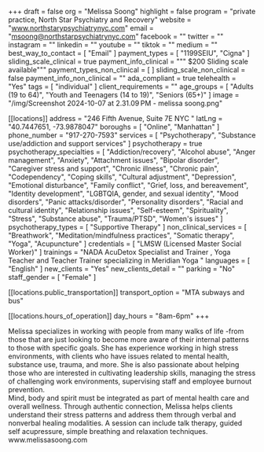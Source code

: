 +++
draft = false
org = "Melissa Soong"
highlight = false
program = "private practice, North Star Psychiatry and Recovery"
website = "www.northstarypsychiatrynyc.com"
email = "msoong@northstarpsychiatrynyc.com"
facebook = ""
twitter = ""
instagram = ""
linkedin = ""
youtube = ""
tiktok = ""
medium = ""
best_way_to_contact = [ "Email" ]
payment_types = [ "1199SEIU", "Cigna" ]
sliding_scale_clinical = true
payment_info_clinical = """
$200
Sliding scale available"""
payment_types_non_clinical = [ ]
sliding_scale_non_clinical = false
payment_info_non_clinical = ""
ada_compliant = true
telehealth = "Yes"
tags = [ "individual" ]
client_requirements = ""
age_groups = [
  "Adults (19 to 64)",
  "Youth and Teenagers (14 to 19)",
  "Seniors (65+)"
]
image = "/img/Screenshot 2024-10-07 at 2.31.09 PM - melissa soong.png"

[[locations]]
address = "246 Fifth Avenue, Suite 7E NYC "
latLng = "40.7447651, -73.9878047"
boroughs = [ "Online", "Manhattan" ]
phone_number = "917-270-7593"
services = [
  "Psychotherapy",
  "Substance use/addiction and support services"
]
psychotherapy = true
psychotherapy_specialties = [
  "Addiction/recovery",
  "Alcohol abuse",
  "Anger management",
  "Anxiety",
  "Attachment issues",
  "Bipolar disorder",
  "Caregiver stress and support",
  "Chronic illness",
  "Chronic pain",
  "Codependency",
  "Coping skills",
  "Cultural adjustment",
  "Depression",
  "Emotional disturbance",
  "Family conflict",
  "Grief, loss, and bereavement",
  "Identity development",
  "LGBTQIA, gender, and sexual identity",
  "Mood disorders",
  "Panic attacks/disorder",
  "Personality disorders",
  "Racial and cultural identity",
  "Relationship issues",
  "Self-esteem",
  "Spirituality",
  "Stress",
  "Substance abuse",
  "Trauma/PTSD",
  "Women's issues"
]
psychotherapy_types = [ "Supportive Therapy" ]
non_clinical_services = [
  "Breathwork",
  "Meditation/mindfulness practices",
  "Somatic therapy",
  "Yoga",
  "Acupuncture"
]
credentials = [ "LMSW (Licensed Master Social Worker)" ]
trainings = "NADA AcuDetox Specialist and Trainer , Yoga Teacher and Teacher Trainer specializing in Meridian Yoga "
languages = [ "English" ]
new_clients = "Yes"
new_clients_detail = ""
parking = "No"
staff_gender = [ "Female" ]

  [[locations.public_transportation]]
  transport_option = "MTA subways and bus"

  [[locations.hours_of_operation]]
  day_hours = "8am-6pm"
+++

Melissa specializes in working with people from many walks of life -from those that are just looking to become more aware of their internal patterns to those with specific goals. She has experience working in high stress environments, with clients who have issues related to mental health, substance use, trauma, and more. She is also passionate about helping those who are interested in cultivating leadership skills, managing the stress of challenging work environments, supervising staff and employee burnout prevention. <br>
Mind, body and spirit must be integrated as part of mental health care and overall wellness. Through authentic connection, Melissa helps clients understand their stress patterns and address them through verbal and nonverbal healing modalities. A session can include talk therapy, guided self acupressure, simple breathing and relaxation techniques. <br>
www\.melissasoong.com
